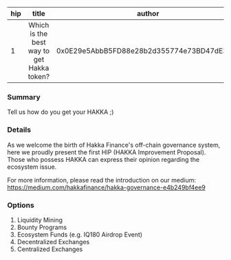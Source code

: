 | hip | title | author | created | duration |
|----------|:----------:|:----------:|:----------:|:----------:|
| 1 | Which is the best way to get Hakka token? | 0x0E29e5AbbB5FD88e28b2d355774e73BD47dE3bcd | 2020-08-21 | 180 |

### Summary
Tell us how do you get your HAKKA ;)

### Details

As we welcome the birth of Hakka Finance's off-chain governance system, here we proudly present the first HIP (HAKKA Improvement Proposal). Those who possess HAKKA can express their opinion regarding the ecosystem issue.

For more information, please read the introduction on our medium:
https://medium.com/hakkafinance/hakka-governance-e4b249bf4ee9

### Options

1. Liquidity Mining
2. Bounty Programs
3. Ecosystem Funds (e.g. IQ180 Airdrop Event)
4. Decentralized Exchanges
5. Centralized Exchanges